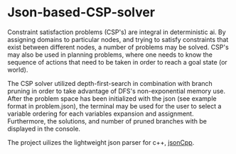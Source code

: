 # Json-based-CSP-solver

Constraint satisfaction problems (CSP's) are integral in deterministic ai. By assigning domains to particular nodes, and trying to satisfy constraints that exist between different nodes, a number of problems may be solved. CSP's may also be used in planning problems, where one needs to know the sequence of actions that need to be taken in order to reach a goal state (or world).

The CSP solver utilized depth-first-search in combination with branch pruning in order to take advantage of DFS's non-exponential memory use. After the problem space has been initialized with the json (see example format in problem.json), the terminal may be used for the user to select a variable ordering for each variables expansion and assignment. Furthermore, the solutions, and number of pruned branches with be displayed in the console.

The project uilizes the lightweight json parser for c++, [jsonCpp](https://github.com/open-source-parsers/jsoncpp).
